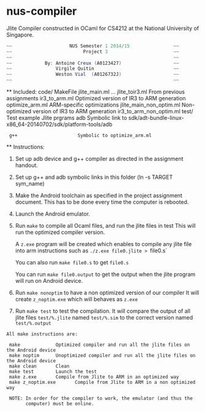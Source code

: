 # nus-compiler
Jlite Compiler constructed in OCaml for CS4212 at the National University of Singapore.

~~~~~~~~~~~~~~~~~~ CS 4212 - Compiler Design ~~~~~~~~~~~~~~~~~~
~~                     NUS Semester 1 2014/15                ~~
~~                          Project 3                        ~~
~~                                                           ~~
~~            By: Antoine Creux (A0123427)                   ~~
~~                Virgile Quitin                             ~~
~~                Weston Vial  (A0126732J)                   ~~
~~                                                           ~~
~~~~~~~~~~~~~~~~~~~~~~~~~~~~~~~~~~~~~~~~~~~~~~~~~~~~~~~~~~~~~~~

** Included:
  code/
     MakeFile
     jlite_main.ml ... jlite_toir3.ml     From previous assignments
     ir3_to_arm.ml            Optimized version of IR3 to ARM generation
     optimize_arm.ml          ARM-specific optimizations
     jlite_main_non_optim.ml  Non-optimized version of IR3 to ARM generation
     ir3_to_arm_non_optim.ml
     test/                    Test example Jlite prgrams
     adb                      Symbolic link to sdk/adt-bundle-linux-x86_64-20140702/sdk/platform-tools/adb

     g++                      Symbolic to optimize_arm.ml     


** Instructions:
  1. Set up adb device and g++ compiler as directed in the assignment handout. 
  2. Set up g++ and adb symbolic links in this folder
      (ln -s TARGET sym_name)

  3. Make the Android toolchain as specified in the project assignment document.
     This has to be done every time the computer is rebooted.

  4. Launch the Android emulator.
  
  5. Run `make` to compile all Ocaml files, and run the jlite files in test
     This will run the optimized compiler version.

     A `z.exe` program will be created which enables to compile any jlite file into arm instructions such as `./z.exe file0.jlite > `file0.s`

     You can also run `make file0.s` to get `file0.s`

     You can run `make file0.output` to get the output when the jlite program will run on Android device.


  6. Run `make nonoptim` to have a non optimized version of our compiler
     It will create `z_noptim.exe` which will behaves as `z.exe`

  7. Run `make test` to test the compilation.
    It will compare the output of all jlite files `test/%.jlite` named `test/%.sim` to the correct version named `test/%.output`



    All make instructions are:

     make             Optimized compiler and run all the jlite files on the Android device
     make noptim      Unoptimized compiler and run all the jlite files on the Android device
     make clean       Clean
     make test        Launch the test
     make z.exe       Compile from Jlite to ARM in an optimized way
     make z_noptim.exe       Compile from Jlite to ARM in a non optimized way

     NOTE: In order for the compiler to work, the emulator (and thus the
           computer) must be online.


